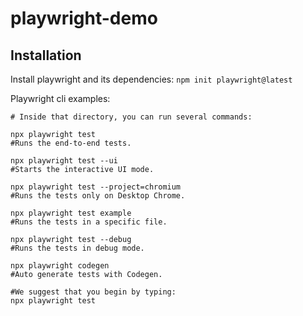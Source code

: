 # playwright-demo

## Installation

Install playwright and its dependencies: `npm init playwright@latest`

Playwright cli examples:

```shell
# Inside that directory, you can run several commands:

npx playwright test
#Runs the end-to-end tests.

npx playwright test --ui
#Starts the interactive UI mode.

npx playwright test --project=chromium
#Runs the tests only on Desktop Chrome.

npx playwright test example
#Runs the tests in a specific file.

npx playwright test --debug
#Runs the tests in debug mode.

npx playwright codegen
#Auto generate tests with Codegen.

#We suggest that you begin by typing:
npx playwright test
```
